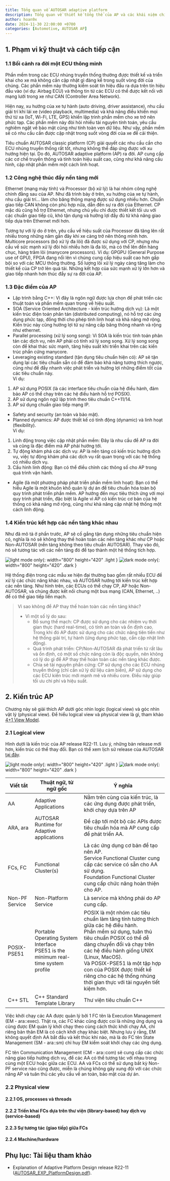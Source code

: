 ```yaml
---
title: Tổng quan về AUTOSAR adaptive platform
description: Tổng quan về thiết kế tổng thể của AP và các khái niệm chính
author: hoan9x
date: 2024-11-30 22:00:00 +0700
categories: [Automotive, AUTOSAR AP]
---
```


## **1. Phạm vi kỹ thuật và cách tiếp cận**

### **1.1 Bối cảnh ra đời một ECU thông minh**

Phần mềm trong các ECU nhúng truyền thống thường được thiết kế và triển khai cho xe mà không cần cập nhật gì đáng kể trong suốt vòng đời của chúng. Các phần mềm này thường kiểm soát tín hiệu đầu ra dựa trên tín hiệu đầu vào (ví dụ: Airbag ECU) và thông tin từ các ECU có thể được kết nối với mạng lưới trong xe như CAN (Controller Area Network).

Hiện nay, xu hướng của xe tự hành (auto driving, driver assistance), nhu cầu giải trí khi lái xe (video playback, multimedia) và khả năng điều khiển mọi thứ từ xa (IoT, Wi-Fi, LTE, GPS) khiến lập trình phần mềm cho xe trở nên phức tạp. Các phần mềm này đòi hỏi nhiều tài nguyên tính toán, yêu cầu nghiêm ngặt về bảo mật cũng như tính toàn vẹn dữ liệu. Như vậy, phần mềm sẽ có nhu cầu cần được cập nhật trong suốt vòng đời của xe để cải thiện.

Tiêu chuẩn AUTOSAR classic platform (CP) giải quyết các nhu cầu cần cho ECU nhúng truyền thống rất tốt, nhưng không thể đáp ứng được với xu hướng hiện tại. Do đó, AUTOSAR adaptive platform (AP) ra đời. AP cung cấp các cơ chế truyền thông và tính toán hiệu suất cao, cũng như khả năng cấu hình, cập nhật phần mềm một cách linh hoạt.

### **1.2 Công nghệ thúc đẩy nền tảng mới**

Ethernet (mạng máy tính) và Processor (bộ xử lý) là hai nhóm công nghệ chính đằng sau của AP. Như đã trình bày ở trên, xu hướng của xe tự hành, nhu cầu giải trí... làm cho băng thông mạng được sử dụng nhiều hơn. Chuẩn giao tiếp CAN không còn phù hợp nữa, dẫn đến sự ra đời của Ethernet. CP mặc dù cũng hỗ trợ Ethernet, nhưng chủ yếu chỉ được thiết kết tối ưu với các chuẩn giao tiếp cũ, khó tận dụng và hưởng lợi đầy đủ từ khả năng giao tiếp dựa trên Ethernet mới hơn.

Tương tự với lý do ở trên, yêu cầu về hiệu suất của Processor đã tăng lên rất nhiều trong những năm gần đây khi xe càng trở nên thông minh hơn. Multicore processors (bộ xử lý đa lõi) đã được sử dụng với CP, nhưng nhu cầu về sức mạnh xử lý đòi hỏi nhiều hơn là đa lõi, mà có thể lên đến hàng chục, hàng trăm lõi (manycore processors). Ví dụ: GPGPU (General Purpose use of GPU), FPGA đang nổi lên vì chúng cung cấp hiệu suất cao hơn gấp bội so với các MCU thông thường. Số lượng lõi xử lý ngày càng tăng làm cho thiết kế của CP trở lên quá tải. Những kết hợp của sức mạnh xử lý lớn hơn và giao tiếp nhanh hơn thúc đẩy sự ra đời của AP.

### **1.3 Đặc điểm của AP**

- Lập trình bằng C++: Vì đây là ngôn ngữ được lựa chọn để phát triển các thuật toán và phần mềm quan trọng về hiệu suất.
- SOA (Service Oriented Architecture - kiến ​​trúc hướng dịch vụ): Là một kiến trúc điện toán phân tán (distributed computing), nó hỗ trợ các ứng dụng phức tạp, đồng thời cho phép tính linh hoạt và khả năng mở rộng. Kiến trúc này cũng hưởng lợi từ sự nâng cấp băng thông nhanh và rộng như ethernet.
- Parallel processing (xử lý song song): Vì SOA là kiến trúc tính toán phân tán các dịch vụ, nên AP phải có tính xử lý song song. Xử lý song song còn để khai thác sức mạnh, tăng hiệu suất khi triển khai trên các kiến trúc phần cứng manycore.
- Leveraging existing standard (tận dụng tiêu chuẩn hiện có): AP sẽ tận dụng lại các tiêu chuẩn sẵn có để đảm bảo khả năng tương thích ngược, cũng như để đẩy nhanh việc phát triển và hưởng lợi những điểm tốt của các tiêu chuẩn này.<br>
Ví dụ:
1. AP sử dụng POSIX (là các interface tiêu chuẩn của hệ điều hành, đảm bảo AP có thể chạy trên các hệ điều hành hỗ trợ POSIX).
2. AP sử dụng ngôn ngữ lập trình theo tiêu chuẩn C++11/14.
3. AP sử dụng chuẩn giao tiếp mạng IP.
- Safety and security (an toàn và bảo mật).
- Planned dynamics: AP được thiết kế có tính động (dynamic) và linh hoạt (flexibility).<br>
Ví dụ:
1. Linh động trong việc cập nhật phần mềm: Đây là nhu cầu để AP ra đời và cũng là đặc điểm mà AP phải hướng tới.
2. Tự động khám phá các dịch vụ: AP là nền tảng có kiến trúc hướng dịch vụ, việc tự động khám phá các dịch vụ rất quan trọng với các hệ thống có nhiều dịch vụ.
3. Cấu hình linh động: Bạn có thể điều chỉnh các thông số cho AP trong quá trình vận hành.
- Agile (là một phương pháp phát triển phần mềm linh hoạt): Bạn có thể hiểu Agile là một khuôn khổ quản lý dự án để tiêu chuẩn hóa toàn bộ quy trình phát triển phần mềm. AP hướng đến mục tiêu thích ứng với mọi quy trình phát triển, đặc biệt là Agile vì AP có kiến trúc cơ bản của hệ thống có khả năng mở rộng, cũng như khả năng cập nhật hệ thống một cách linh động.

### **1.4 Kiến trúc kết hợp các nền tảng khác nhau**

Như đã mô tả ở phần trước, AP sẽ cố gắng tận dụng những tiêu chuẩn hiện có, nghĩa là nó sẽ không thay thế hoàn toàn các nền tảng khác như CP hoặc Non-AUTOSAR (nền tảng không theo tiêu chuẩn AUTOSAR). Thay vào đó, nó sẽ tương tác với các nền tảng đó để tạo thành một hệ thống tích hợp.

![light mode only][img_1]{: width="800" height="420" .light }
![dark mode only][img_1d]{: width="800" height="420" .dark }

Hệ thống điện trong các mẫu xe hiện đại thường bao gồm rất nhiều ECU để xử lý các chức năng khác nhau, và AUTOSAR hướng tới kiến trúc kết hợp các nền tảng. Như hình trên, các ECUs có thể chạy CP, AP hoặc Non-AUTOSAR, và chúng được kết nối chung một bus mạng (CAN, Ethernet, ..) để có thể giao tiếp liền mạch.

> Vì sao không để AP thay thế hoàn toàn các nền tảng khác?
> - Vì một số lý do sau:
>   - Bổ sung thế mạch: CP được sử dụng cho các nhiệm vụ thời gian thực (hard real-time), có tính an toàn và ổn định cao. Trong khi đó AP được sử dụng cho các chức năng tiên tiến như hệ thống giải trí, tự hành (ứng dụng phức tạp, cần cập nhật linh động).
>   - Quá trình phát triển: CP/Non-AUTOSAR đã phát triển từ rất lâu và ổn định, có một số chức năng còn là độc quyền, nên không có lý do gì để AP thay thế hoàn toàn các nền tảng khác được.
>   - Chia sẻ tài nguyên phần cứng: CP sử dụng cho các ECU nhúng truyền thống (chỉ cần xử lý dữ liệu cảm biến), AP sử dụng cho các ECU kiến trúc mới mạnh mẽ và nhiều core. Điều này giúp tối ưu chi phí và hiệu suất.

## **2. Kiến trúc AP**

Chương này sẽ giải thích AP dưới góc nhìn logic (logical view) và góc nhìn vật lý (physical view).
Để hiểu logical view và physical view là gì, tham khảo [4+1 View Model](https://en.wikipedia.org/wiki/4%2B1_architectural_view_model).

### **2.1 Logical view**

Hình dưới là kiến trúc của AP release R22-11. Lưu ý, những bản release mới hơn, kiến trúc có thể thay đổi. Bạn có thể xem lịch sử release của AUTOSAR [tại đây](https://www.autosar.org/about/history).

![light mode only][img_2]{: width="800" height="420" .light }
![dark mode only][img_2d]{: width="800" height="420" .dark }

| Viết tắt       | Thuật ngữ, từ ngữ gốc                                                                       | Ý nghĩa                                                                                                                                                                                                                                                                                                                                                      |
| -------------- | ------------------------------------------------------------------------------------------- | ------------------------------------------------------------------------------------------------------------------------------------------------------------------------------------------------------------------------------------------------------------------------------------------------------------------------------------------------------------ |
| AA             | Adaptive Applications                                                                       | Nằm trên cùng của kiến trúc, là các ứng dụng được phát triển, khởi chạy dựa trên AP                                                                                                                                                                                                                                                                          |
| ARA, ara       | AUTOSAR Runtime for Adaptive applications                                                   | Đề cập tới một bộ các APIs được tiêu chuẩn hóa mà AP cung cấp để phát triển AA.                                                                                                                                                                                                                                                                              |
| FCs, FC        | Functional Cluster(s)                                                                       | Là các ứng dụng cơ bản để tạo   nên AP.<br>     Service Functional Cluster cung cấp các service có sẵn cho AA sử   dụng.<br>     Foundation Functional Cluster cung cấp chức năng hoàn thiện cho AP.                                                                                                                                                         |
| Non-PF Service | Non-Platform Service                                                                        | Là service mà không phải do AP cung cấp.                                                                                                                                                                                                                                                                                                                     |
| POSIX-PSE51    | Portable Operating System   Interface<br>     PSE51 is the minimum real-time system profile | POSIX là một nhóm các tiêu chuẩn làm tăng tính tương thích giữa các hệ điều hành.<br> Phần mềm sử dụng, tuân thủ tiêu chuẩn POSIX có thể dễ dàng chuyển đổi và chạy trên các hệ điều hành giống UNIX (Linux, MacOS).<br> Và POSIX-PSE51 là một tập hợp con của POSIX được thiết kế riêng cho các hệ thống nhúng thời gian thực với tài nguyên tiết kiệm hơn. |
| C++ STL        | C++ Standard Template Library                                                               | Thư viện tiêu chuẩn C++                                                                                                                                                                                                                                                                                                                                      |

Việc khởi chạy các AA được quản lý bởi 1 FC tên là Execution Management (EM - ara::exec). Thật ra, các FC khác cũng được coi là những ứng dụng và cũng được EM quản lý khởi chạy theo cùng cách thức khởi chạy AA, chỉ riêng bản thân EM là có cách khởi chạy khác biệt. Nhưng lưu ý rằng, EM không quyết định AA bắt đầu và kết thúc khi nào, mà là do FC tên State Management (SM - ara::sm) chỉ huy EM kiểm soát khởi chạy các ứng dụng.

FC tên Communication Management (CM - ara::com) sẽ cung cấp các chức năng giao tiếp hướng dịch vụ, để các AA có thể tương tác với nhau trong cùng một ECU hoặc giữa các ECU. AA và FCs có thể sử dụng bất kỳ Non-PF service nào cũng được, miễn là chúng không gây xung đội với các chức năng AP và tuân thủ các yêu cầu về an toàn, bảo mật của dự án.

### **2.2 Physical view**

#### **2.2.1 OS, processes và threads**

#### **2.2.2 Triển khai FCs dựa trên thư viện (library-based) hay dịch vụ (service-based)**

#### **2.2.3 Sự tương tác (giao tiếp) giữa FCs**

#### **2.2.4 Machine/hardware**

## **Phụ lục: Tài liệu tham khảo**

- Explanation of Adaptive Platform Design release R22-11 ([AUTOSAR_EXP_PlatformDesign.pdf](https://www.autosar.org/fileadmin/standards/R22-11/AP/AUTOSAR_EXP_PlatformDesign.pdf)).

[//]: # (----------SCOPE OF DECLARATION OF LIST OF IMAGES USED IN POST----------)
[img_1]: /assets/img/2024-11-overview-of-AP/01_exemplary_deployment_of_different_platforms.png "Ví dụ về hệ thống tích hợp của nhiều nền tảng"
[img_1d]: /assets/img/2024-11-overview-of-AP/01d_exemplary_deployment_of_different_platforms.png "Ví dụ về hệ thống tích hợp của nhiều nền tảng"
[img_2]: /assets/img/2024-11-overview-of-AP/02_AP_architecture_logical_view.png "Kiến trúc AP dưới góc nhìn logic R22-11"
[img_2d]: /assets/img/2024-11-overview-of-AP/02d_AP_architecture_logical_view.png "Kiến trúc AP dưới góc nhìn logic R22-11"
